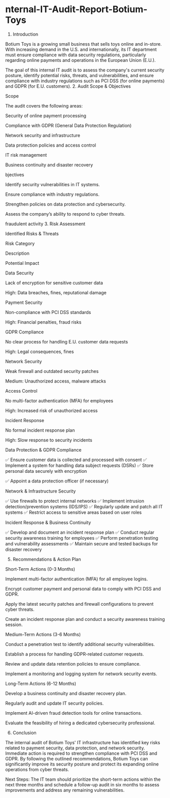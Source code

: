 # nternal-IT-Audit-Report-Botium-Toys
1. Introduction

Botium Toys is a growing small business that sells toys online and in-store. With increasing demand in the U.S. and internationally, its IT department must ensure compliance with data security regulations, particularly regarding online payments and operations in the European Union (E.U.).

The goal of this internal IT audit is to assess the company's current security posture, identify potential risks, threats, and vulnerabilities, and ensure compliance with industry regulations such as PCI DSS (for online payments) and GDPR (for E.U. customers).
2. Audit Scope & Objectives

Scope

The audit covers the following areas:

Security of online payment processing

Compliance with GDPR (General Data Protection Regulation)

Network security and infrastructure

Data protection policies and access control

IT risk management

Business continuity and disaster recovery

bjectives

Identify security vulnerabilities in IT systems.

Ensure compliance with industry regulations.

Strengthen policies on data protection and cybersecurity.

Assess the company’s ability to respond to cyber threats.

fraudulent activity
3. Risk Assessment

Identified Risks & Threats

Risk Category

Description

Potential Impact

Data Security

Lack of encryption for sensitive customer data

High: Data breaches, fines, reputational damage

Payment Security

Non-compliance with PCI DSS standards

High: Financial penalties, fraud risks

GDPR Compliance

No clear process for handling E.U. customer data requests

High: Legal consequences, fines

Network Security

Weak firewall and outdated security patches

Medium: Unauthorized access, malware attacks

Access Control

No multi-factor authentication (MFA) for employees

High: Increased risk of unauthorized access

Incident Response

No formal incident response plan

High: Slow response to security incidents

Data Protection & GDPR Compliance

✅ Ensure customer data is collected and processed with consent
✅ Implement a system for handling data subject requests (DSRs)
✅ Store personal data securely with encryption

✅ Appoint a data protection officer (if necessary)

Network & Infrastructure Security

✅ Use firewalls to protect internal networks
✅ Implement intrusion detection/prevention systems (IDS/IPS)
✅ Regularly update and patch all IT systems
✅ Restrict access to sensitive areas based on user roles

Incident Response & Business Continuity

✅ Develop and document an incident response plan
✅ Conduct regular security awareness training for employees
✅ Perform penetration testing and vulnerability assessments
✅ Maintain secure and tested backups for disaster recovery

5. Recommendations & Action Plan

Short-Term Actions (0-3 Months)

Implement multi-factor authentication (MFA) for all employee logins.

Encrypt customer payment and personal data to comply with PCI DSS and GDPR.

Apply the latest security patches and firewall configurations to prevent cyber threats.

Create an incident response plan and conduct a security awareness training session.

Medium-Term Actions (3-6 Months)

Conduct a penetration test to identify additional security vulnerabilities.

Establish a process for handling GDPR-related customer requests.

Review and update data retention policies to ensure compliance.

Implement a monitoring and logging system for network security events.

Long-Term Actions (6-12 Months)

Develop a business continuity and disaster recovery plan.

Regularly audit and update IT security policies.

Implement AI-driven fraud detection tools for online transactions.

Evaluate the feasibility of hiring a dedicated cybersecurity professional.

6. Conclusion

The internal audit of Botium Toys' IT infrastructure has identified key risks related to payment security, data protection, and network security. Immediate action is required to strengthen compliance with PCI DSS and GDPR. By following the outlined recommendations, Botium Toys can significantly improve its security posture and protect its expanding online operations from cyber threats.

Next Steps: The IT team should prioritize the short-term actions within the next three months and schedule a follow-up audit in six months to assess improvements and address any remaining vulnerabilities.
